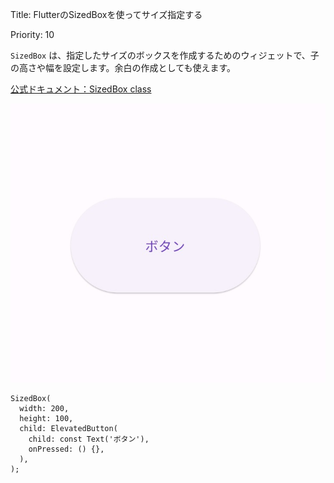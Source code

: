 Title: FlutterのSizedBoxを使ってサイズ指定する

Priority: 10

 `SizedBox` は、指定したサイズのボックスを作成するためのウィジェットで、子の高さや幅を設定します。余白の作成としても使えます。

[公式ドキュメント：SizedBox class](https://api.flutter.dev/flutter/widgets/SizedBox-class.html)

![SizedBox](SizedBox_01.jpg)

```
SizedBox(
  width: 200,
  height: 100,
  child: ElevatedButton(
    child: const Text('ボタン'),
    onPressed: () {},
  ),
);
```
